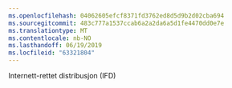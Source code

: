 ```yaml
---
ms.openlocfilehash: 04062605efcf8371fd3762ed8d5d9b2d02cba694
ms.sourcegitcommit: 483c777a1537ccab6a2a2da6a5d1fe4470dd0e7e
ms.translationtype: MT
ms.contentlocale: nb-NO
ms.lasthandoff: 06/19/2019
ms.locfileid: "63321804"
---
```

Internett-rettet distribusjon (IFD)